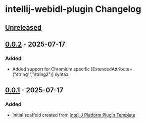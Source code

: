 <!-- Keep a Changelog guide -> https://keepachangelog.com -->

# intellij-webidl-plugin Changelog

## [Unreleased]

## [0.0.2] - 2025-07-17

### Added

- Added support for Chromium specific [ExtendedAttribute=("string1","string2")] syntax.

## [0.0.1] - 2025-07-17

### Added

- Initial scaffold created from [IntelliJ Platform Plugin Template](https://github.com/JetBrains/intellij-platform-plugin-template)

[Unreleased]: https://github.com/lukewarlow/intellij-webidl-plugin/compare/v0.0.2...HEAD
[0.0.2]: https://github.com/lukewarlow/intellij-webidl-plugin/compare/v0.0.1...v0.0.2
[0.0.1]: https://github.com/lukewarlow/intellij-webidl-plugin/commits/v0.0.1
